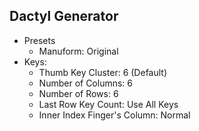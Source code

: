 ## Dactyl Generator

- Presets
    - Manuform: Original
- Keys:
    - Thumb Key Cluster: 6 (Default)
    - Number of Columns: 6
    - Number of Rows: 6
    - Last Row Key Count: Use All Keys
    - Inner Index Finger's Column: Normal
